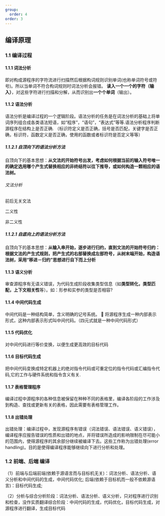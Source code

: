 ```yaml
---
group:
  order: 4
order: 3
---
```


## 编译原理

### 1.1 编译过程

#### 1.1.1 词法分析

即对构成源程序的字符流进行扫描然后根据构词规则识别单词(也称单词符号或符号)。所以当单词不符合构词规则时词法分析会报错。 **读入一个一个的字符（输入）**，对这些字符进行扫描和分解，从而识别出**一个个单词**（输出）。

#### 1.1.2 语法分析

语法分析是编译过程的一个逻辑阶段。语法分析的任务是在词法分析的基础上将单词序列组合成各类语法短语，如“程序”，“语句”，“表达式”等等.语法分析程序判断源程序在结构上是否正确. （标识符定义是否正确，括号是否匹配，关键字是否正确，标识符，函数定义是否正确，使用的函数或者标识符是否定义等等）

##### 1.1.2.1 自顶向下的语法分析方法

自顶向下的基本思想：**从文法的开始符号出发，考虑如何根据当前的输入符号唯一的确定选用哪个产生式替换相应的非终结符以往下推导，或如何构造一颗相应的语法树。**

###### 文法分析

前后无关文法

二义性

非二义性

##### 1.1.2.1 自底向上的语法分析方法

自顶向下的基本思想：**从输入串开始，逐步进行归约，直到文法的开始符号归约：根据文法的产生式规则，把产生式的右部替换成左部符号，从树末端开始，构造语法树，采用“移进－归约”思想进行自下而上分析**

#### 1.1.3 语义分析

审查源程序有无语义错误，为代码生成阶段收集类型信息（如**类型转化，类型匹配，上下文相关性**等）。如：形参和实参的类型是否相容?

#### 1.1.4 中间代码生成

中间代码是一种结构简单，含义明确的记号系统。  将源程序生成一种内部表示形式，这种内部表示形式叫中间代码。（四元式就是一种中间代码形式）

#### 1.1.5 代码优化

对中间代码进行等价变换，以便生成更高效的目标代码

#### 1.1.6 目标代码生成

把中间代码变换成特定机器上的绝对指令代码或可重定位的指令代码或汇编指令代码,它的工作与硬件系统和指令含义有关.

#### 1.1.7 表格管理程序

编译过程中源程序的各种信息被保留在种种不同的表格里，编译各阶段的工作涉及到构造、查找或更新有关的表格，因此需要有表格管理工作。

#### 1.1.8 出错处理

出错处理：编译过程中，发现源程序有错误（词法错误、语法错误、语义错误），编译程序应报告错误的性质和出错的地点，并将错误所造成的影响限制在尽可能小的范围内，使得源程序的其余部分继续被编译下去。这些工作称为出错处理(error handling)。目的是使得编译程序能够继续向下进行分析和处理。

### 1.2 前端、后端 编译

（1）前端与后端前端(依赖于源语言而与目标机无关)：词法分析、语法分析、语义分析和中间代码的生成，中间代码优化; 后端(依赖于目标机而一般不依赖源语言)：目标代码生成;

（2）分析与综合分析阶段：词法分析、语法分析、语义分析，只对程序进行识别和检查，没作实质翻译综合阶段：中间代码的生成，代码优化，目标代码生成，对源程序进行翻译，生成目标代码
